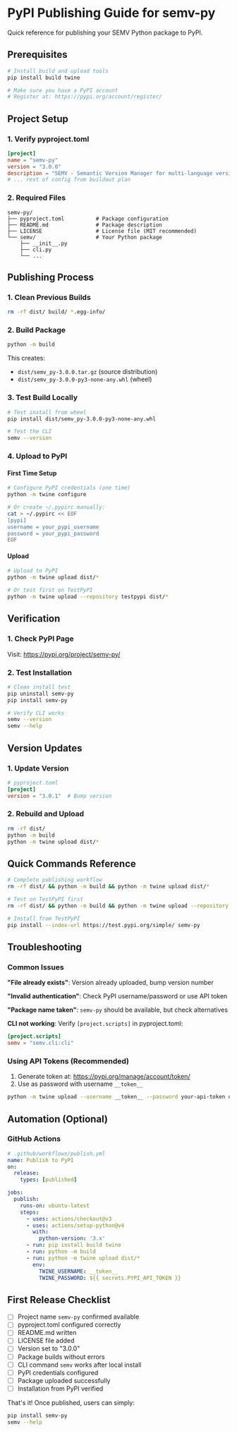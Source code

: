 # PyPI Publishing Guide for semv-py

Quick reference for publishing your SEMV Python package to PyPI.

## Prerequisites

```bash
# Install build and upload tools
pip install build twine

# Make sure you have a PyPI account
# Register at: https://pypi.org/account/register/
```

## Project Setup

### 1. Verify pyproject.toml
```toml
[project]
name = "semv-py"
version = "3.0.0"
description = "SEMV - Semantic Version Manager for multi-language version synchronization"
# ... rest of config from buildout plan
```

### 2. Required Files
```
semv-py/
├── pyproject.toml          # Package configuration
├── README.md               # Package description
├── LICENSE                 # License file (MIT recommended)
└── semv/                   # Your Python package
    ├── __init__.py
    ├── cli.py
    └── ...
```

## Publishing Process

### 1. Clean Previous Builds
```bash
rm -rf dist/ build/ *.egg-info/
```

### 2. Build Package
```bash
python -m build
```
This creates:
- `dist/semv_py-3.0.0.tar.gz` (source distribution)
- `dist/semv_py-3.0.0-py3-none-any.whl` (wheel)

### 3. Test Build Locally
```bash
# Test install from wheel
pip install dist/semv_py-3.0.0-py3-none-any.whl

# Test the CLI
semv --version
```

### 4. Upload to PyPI

#### First Time Setup
```bash
# Configure PyPI credentials (one time)
python -m twine configure

# Or create ~/.pypirc manually:
cat > ~/.pypirc << EOF
[pypi]
username = your_pypi_username
password = your_pypi_password
EOF
```

#### Upload
```bash
# Upload to PyPI
python -m twine upload dist/*

# Or test first on TestPyPI
python -m twine upload --repository testpypi dist/*
```

## Verification

### 1. Check PyPI Page
Visit: https://pypi.org/project/semv-py/

### 2. Test Installation
```bash
# Clean install test
pip uninstall semv-py
pip install semv-py

# Verify CLI works
semv --version
semv --help
```

## Version Updates

### 1. Update Version
```toml
# pyproject.toml
[project]
version = "3.0.1"  # Bump version
```

### 2. Rebuild and Upload
```bash
rm -rf dist/
python -m build
python -m twine upload dist/*
```

## Quick Commands Reference

```bash
# Complete publishing workflow
rm -rf dist/ && python -m build && python -m twine upload dist/*

# Test on TestPyPI first
rm -rf dist/ && python -m build && python -m twine upload --repository testpypi dist/*

# Install from TestPyPI
pip install --index-url https://test.pypi.org/simple/ semv-py
```

## Troubleshooting

### Common Issues

**"File already exists"**: Version already uploaded, bump version number

**"Invalid authentication"**: Check PyPI username/password or use API token

**"Package name taken"**: `semv-py` should be available, but check alternatives

**CLI not working**: Verify `[project.scripts]` in pyproject.toml:
```toml
[project.scripts]
semv = "semv.cli:cli"
```

### Using API Tokens (Recommended)
1. Generate token at: https://pypi.org/manage/account/token/
2. Use as password with username `__token__`

```bash
python -m twine upload --username __token__ --password your-api-token dist/*
```

## Automation (Optional)

### GitHub Actions
```yaml
# .github/workflows/publish.yml
name: Publish to PyPI
on:
  release:
    types: [published]

jobs:
  publish:
    runs-on: ubuntu-latest
    steps:
      - uses: actions/checkout@v3
      - uses: actions/setup-python@v4
        with:
          python-version: '3.x'
      - run: pip install build twine
      - run: python -m build
      - run: python -m twine upload dist/*
        env:
          TWINE_USERNAME: __token__
          TWINE_PASSWORD: ${{ secrets.PYPI_API_TOKEN }}
```

## First Release Checklist

- [ ] Project name `semv-py` confirmed available
- [ ] pyproject.toml configured correctly
- [ ] README.md written
- [ ] LICENSE file added
- [ ] Version set to "3.0.0"
- [ ] Package builds without errors
- [ ] CLI command `semv` works after local install
- [ ] PyPI credentials configured
- [ ] Package uploaded successfully
- [ ] Installation from PyPI verified

That's it! Once published, users can simply:
```bash
pip install semv-py
semv --help
```